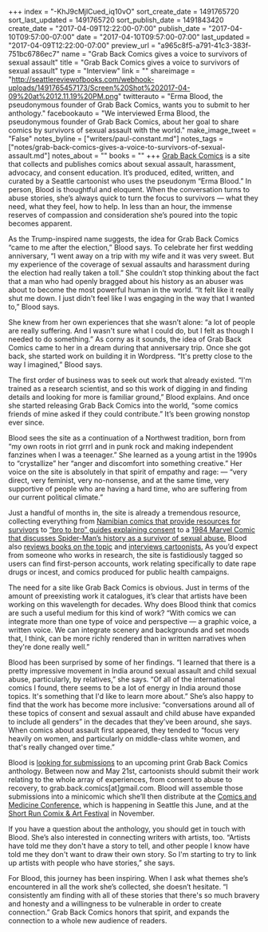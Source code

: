 +++
index = "-KhJ9cMjlCued_iq10vO"
sort_create_date = 1491765720
sort_last_updated = 1491765720
sort_publish_date = 1491843420
create_date = "2017-04-09T12:22:00-07:00"
publish_date = "2017-04-10T09:57:00-07:00"
date = "2017-04-10T09:57:00-07:00"
last_updated = "2017-04-09T12:22:00-07:00"
preview_url = "a965c8f5-a791-41c3-383f-751bc6786ec7"
name = "Grab Back Comics gives a voice to survivors of sexual assault"
title = "Grab Back Comics gives a voice to survivors of sexual assault"
type = "Interview"
link = ""
shareimage = "http://seattlereviewofbooks.com/webhook-uploads/1491765457173/Screen%20Shot%202017-04-09%20at%2012.11.19%20PM.png"
twitterauto = "Erma Blood, the pseudonymous founder of Grab Back Comics, wants you to submit to her anthology."
facebookauto = "We interviewed Erma Blood, the pseudonymous founder of Grab Back Comics, about her goal to share comics by survivors of sexual assault with the world."
make_image_tweet = "False"
notes_byline = ["writers/paul-constant.md"]
notes_tags = ["notes/grab-back-comics-gives-a-voice-to-survivors-of-sexual-assault.md"]
notes_about = ""
books = ""
+++
[Grab Back Comics](https://grabbackcomics.com/) is a site that collects and publishes comics about sexual assault, harassment, advocacy, and consent education. It’s produced, edited, written, and curated by a Seattle cartoonist who uses the pseudonym “Erma Blood.” In person, Blood is thoughtful and eloquent. When the conversation turns to abuse stories, she’s always quick to turn the focus to survivors — what they need, what they feel, how to help. In less than an hour, the immense reserves of compassion and consideration she’s poured into the topic becomes apparent. 

As the Trump-inspired name suggests, the idea for Grab Back Comics “came to me after the election,” Blood says. To celebrate her first wedding anniversary, “I went away on a trip with my wife and it was very sweet. But my experience of the coverage of sexual assaults and harassment during the election had really taken a toll.” She couldn’t stop thinking about the fact that a man who had openly bragged about his history as an abuser was about to become the most powerful human in the world. “It felt like it really shut me down. I just didn't feel like I was engaging in the way that I wanted to,” Blood says.

She knew from her own experiences that she wasn’t alone: “a lot of people are really suffering. And I wasn't sure what I could do, but I felt as though I needed to do something.” As corny as it sounds, the idea of Grab Back Comics came to her in a dream during that anniversary trip. Once she got back, she started work on building it in Wordpress. “It's pretty close to the way I imagined,” Blood says.

The first order of business was to seek out work that already existed. “I'm trained as a research scientist, and so this work of digging in and finding details and looking for more is familiar ground,” Blood explains. And once she started releasing Grab Back Comics into the world, “some comics friends of mine asked if they could contribute.” It’s been growing nonstop ever since.

Blood sees the site as a continuation of a Northwest tradition, born from “my own roots in riot grrrl and in punk rock and making independent fanzines when I was a teenager.” She learned as a young artist in the 1990s to “crystallize” her “anger and discomfort into something creative.” Her voice on the site is absolutely in that spirit of empathy and rage: — “very direct, very feminist, very no-nonsense, and at the same time, very supportive of people who are having a hard time, who are suffering from our current political climate.”

Just a handful of months in, the site is already a tremendous resource, collecting everything from [Namibian comics that provide resources for survivors](https://grabbackcomics.com/2017/04/07/namibian-comics-aim-to-help-assault-victims-and-those-falsely-accused/) to [“bro to bro” guides explaining consent]( https://grabbackcomics.com/2017/03/29/sex-and-consent-bro-to-bro/) to a [1984 Marvel Comic that discusses Spider-Man’s history as a survivor of sexual abuse.]( https://grabbackcomics.com/2017/03/02/peter-parker-too/) Blood also [reviews books on the topic]( https://grabbackcomics.com/2017/03/07/book-review-trauma-is-really-strange-by-haines-standing/) and [interviews cartoonists.]( https://grabbackcomics.com/2017/03/08/interview-with-artist-amy-camber/) As you’d expect from someone who works in research, the site is fastidiously tagged so users can find first-person accounts, work relating specifically to date rape drugs or incest, and comics produced for public health campaigns.

The need for a site like Grab Back Comics is obvious. Just in terms of the amount of preexisting work it catalogues, it’s clear that artists have been working on this wavelength for decades. Why does Blood think that comics are such a useful medium for this kind of work? “With comics we can integrate more than one type of voice and perspective — a graphic voice, a written voice. We can integrate scenery and backgrounds and set moods that, I think, can be more richly rendered than in written narratives when they're done really well.” 

Blood has been surprised by some of her findings. “I learned that there is a pretty impressive movement in India around sexual assault and child sexual abuse, particularly, by relatives,” she says. “Of all of the international comics I found, there seems to be a lot of energy in India around those topics. It's something that I'd like to learn more about.”  She’s also happy to find that the work has become more inclusive: “conversations around all of these topics of consent and sexual assault and child abuse have expanded to include all genders” in the decades that they’ve been around, she says. When comics about assault first appeared, they tended to “focus very heavily on women, and particularly on middle-class white women, and that's really changed over time.” 

Blood is [looking for submissions](https://grabbackcomics.com/2017/03/18/call-for-submissions/) to an upcoming print Grab Back Comics anthology. Between now and May 21st, cartoonists should submit their work relating to the whole array of experiences, from consent to abuse to recovery, to grab.back.comics[at]gmail.com. Blood will assemble those submissions into a minicomic which she’ll then distribute at the [Comics and Medicine Conference,]( http://www.graphicmedicine.org/2017-seattle-conference/) which is happening in Seattle this June, and at the [Short Run Comix & Art Festival](http://shortrun.org/) in November.

If you have a question about the anthology, you should get in touch with Blood. She’s also interested in connecting writers with artists, too. “Artists have told me they don't have a story to tell, and other people I know have told me they don't want to draw their own story. So I'm starting to try to link up artists with people who have stories,” she says. 

For Blood, this journey has been inspiring. When I ask what themes she’s encountered in all the work she’s collected, she doesn’t hesitate. “I consistently am finding with all of these stories that there's so much bravery and honesty and a willingness to be vulnerable in order to create connection.” Grab Back Comics honors that spirit, and expands the connection to a whole new audience of readers.